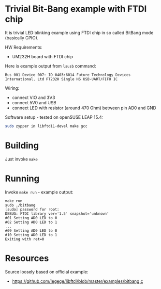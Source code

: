 # Trivial Bit-Bang example with FTDI chip

It is trivial LED blinking example using FTDI chip in so called
BitBang mode (basically GPIO).

HW Requirements:
- UM232H board with FTDI chip

Here is example output from `lsusb` command:
```
Bus 001 Device 007: ID 0403:6014 Future Technology Devices International, Ltd FT232H Single HS USB-UART/FIFO IC
```


Wiring:
- connect VIO and 3V3
- connect 5V0 and USB
- connect LED with resistor (around 470 Ohm) between pin AD0 and GND

Software setup - tested on openSUSE LEAP 15.4:
```bash
sudo zypper in libftdi1-devel make gcc
```
# Building

Just invoke `make`

# Running

Invoke `make run` - example output:
```
make run
sudo ./bitbang
[sudo] password for root: 
DEBUG: FTDI library ver='1.5' snapshot='unknown'
#01 Setting AD0 LED to 0
#02 Setting AD0 LED to 1
...
#09 Setting AD0 LED to 0
#10 Setting AD0 LED to 1
Exiting with ret=0
```

# Resources

Source loosely based on official example:
- https://github.com/legege/libftdi/blob/master/examples/bitbang.c


